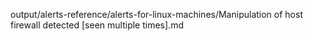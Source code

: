 output/alerts-reference/alerts-for-linux-machines/Manipulation of host firewall detected [seen multiple times].md